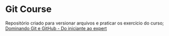 # Git Course

Repositório criado para versionar arquivos e praticar os exercício do curso; <a href="https://www.udemy.com/course/dominando-git-e-github/" target="_blank">Dominando Git e GitHub - Do iniciante ao expert</a>



